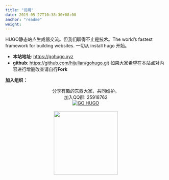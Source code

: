 ```yaml
---
title: "说明"
date: 2019-05-27T10:38:30+08:00
anchor: "readme"
weight: 
---
```


HUGO静态站点生成器交流。但我们聊得不止是技术。The world’s fastest framework for building websites.
一切从 install hugo 开始。

- **本站地址**: https://gohugo.xyz
- **github**: https://github.com/hijulian/gohugo.git 如果大家希望在本站点对内容进行增删改查请自行**Fork**

**加入组织：**

<div align="center">
	分享有趣的东西大家，共同维护。
	</br>
	加入QQ群: 25918762
	</br>
	<a target="_blank" href="//shang.qq.com/wpa/qunwpa?idkey=8fbda591122f428517788e0db678ca4cb20b5debfd34e024330c7c4eb4aa6943"><img border="0" src="//pub.idqqimg.com/wpa/images/group.png" alt="GO HUGO" title="GO HUGO"></a>
	</br>
	</br>
	<img src="https://ws1.sinaimg.cn/large/006ikbOIly1g1jjw54mdmj308e08e0sn.jpg" width="200">
</div>

